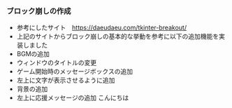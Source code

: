 ### ブロック崩しの作成 ###
 - 参考にしたサイト　https://daeudaeu.com/tkinter-breakout/
 - 上記のサイトからブロック崩しの基本的な挙動を参考に以下の追加機能を実装しました
 - BGMの追加
 - ウィンドウのタイトルの変更
 - ゲーム開始時のメッセージボックスの追加
 - 左上に文字が表示させるように追加
 - 背景の追加
 - 左上に応援メッセージの追加
こんにちは